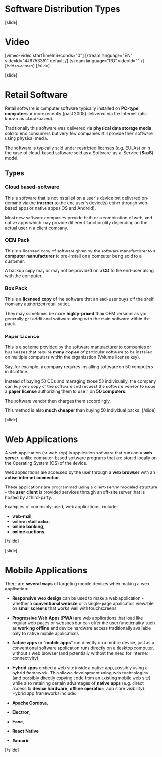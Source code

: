 # Software Distribution Types

[slide]
# Video

[vimeo-video startTimeInSeconds="0"]
[stream language="EN" videoId="446753391" default /]
[stream language="RO" videoId="" /]
[/video-vimeo]
[/slide]

[slide]
# Retail Software

Retail software is computer software typically installed on **PC-type computers** or more recently (past 2005) delivered via the Internet (also known as cloud-based). 

Traditionally this software was delivered via **physical data storage media** sold to end consumers but very few companies still provide their software using physical media. 

The software is typically sold under restricted licenses (e.g. EULAs) or in the case of cloud-based software sold as a Software-as-a-Service (**SaaS**) model.

## Types

### Cloud based-software

This is software that is not installed on a user's device but delivered on-demand via the **Internet** to the end user's device(s) either through web-based apps or native apps (iOS and Android). 

Most new software companies provide both or a combination of web, and native apps which may provide different functionality depending on the actual user in a client company.


### OEM Pack

This is a licensed copy of software given by the software manufacturer to a **computer** **manufacturer** to pre-install on a computer being sold to a customer. 

A backup copy may or may not be provided on a **CD** to the end-user along with the computer.


### Box Pack

This is a **licensed** **copy** of the software that an end-user buys off the shelf from any authorized retail outlet. 

They may sometimes be more **highly-priced** than OEM versions as you generally get additional software along with the main software within the pack.


### Paper Licence

This is a scheme provided by the software manufacturer to companies or businesses that require **many** **copies** of particular software to be installed on multiple computers within the organization (Volume license key). 

Say, for example, a company requires installing software on 50 computers in its office. 

Instead of buying 50 CDs and managing those 50 individually, the company can buy one copy of the software and request the software vendor to issue a **paper** **license** authorizing them to use it on **50** **computers**. 

The software vendor then charges them accordingly. 

This method is also **much** **cheaper** than buying 50 individual packs.
[/slide]

[slide]
# Web Applications

A web application (or web app) is application software that runs on a **web** **server**, unlike computer-based software programs that are stored locally on the Operating System (OS) of the device. 

Web applications are accessed by the user through a **web** **browser** with an **active** **internet** **connection**. 

These applications are programmed using a client-server modeled structure - the **user** **client** is provided services through an off-site server that is hosted by a third-party. 

Examples of commonly-used, web applications, include:
- **web-mail**,
- **online** **retail** **sales**,
- **online** **banking**,
- **online** **auctions**.

[/slide]

[slide]
# Mobile Applications

There are **several** **ways** of targeting mobile devices when making a web application:

- **Responsive** **web** **design** can be used to make a web application - whether a **conventional** **website** or a single-page application viewable on **small** **screens** that works well with touchscreens


- **Progressive** **Web** **Apps** (**PWA**) are web applications that load like regular web pages or websites but can offer the user functionality such as **working** **offline** and device hardware access traditionally available only to native mobile applications


- **Native** **apps** or "**mobile** **apps**" run directly on a mobile device, just as a conventional software application runs directly on a desktop computer, without a web browser (and potentially without the need for Internet connectivity)


- **Hybrid** **apps** embed a web site inside a native app, possibly using a hybrid framework. This allows development using web technologies (and possibly directly copying code from an existing mobile web site) while also retaining certain advantages of **native** **apps** (e.g. direct access to **device** **hardware**, **offline** **operation**, app store visibility). Hybrid app frameworks include:
 - **Apache** **Cordova**,
 - **Electron**,
 - **Haxe**,
 - **React** **Native**
 - **Xamarin**

[/slide]